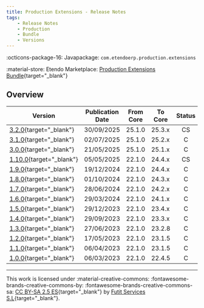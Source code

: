 ```yaml
---
title: Production Extensions - Release Notes
tags:
    - Release Notes
    - Production
    - Bundle
    - Versions
---
```

:octicons-package-16: Javapackage: `com.etendoerp.production.extensions`

:material-store: Etendo Marketplace:  [Production Extensions Bundle](https://marketplace.etendo.cloud/#/product-details?module=7C68641225CE46A6BF8A39993CC8E1E5){target="_blank"}

## Overview

| Version | Publication Date | From Core | To Core | Status | GitHub |
| --- | --- | --- | --- | :---: | :---: |
| [3.2.0](https://github.com/etendosoftware/com.etendoerp.production.extensions/releases/tag/3.2.0){target="_blank"} | 30/09/2025 | 25.1.0 | 25.3.x | CS | :white_check_mark: |
| [3.1.0](https://github.com/etendosoftware/com.etendoerp.production.extensions/releases/tag/3.1.0){target="_blank"} | 02/07/2025 | 25.1.0 | 25.2.x | C | :white_check_mark: |
| [3.0.0](https://github.com/etendosoftware/com.etendoerp.production.extensions/releases/tag/3.0.0){target="_blank"}   | 21/05/2025 | 25.1.0 | 25.1.x | C | :white_check_mark: |
| [1.10.0](https://github.com/etendosoftware/com.etendoerp.production.extensions/releases/tag/1.10.0){target="_blank"} | 05/05/2025 | 22.1.0 | 24.4.x | CS | :white_check_mark: |
| [1.9.0](https://github.com/etendosoftware/com.etendoerp.production.extensions/releases/tag/1.9.0){target="_blank"}   | 19/12/2024 | 22.1.0 | 24.4.x | C  | :white_check_mark: |
| [1.8.0](https://github.com/etendosoftware/com.etendoerp.production.extensions/releases/tag/1.8.0){target="_blank"}   | 01/10/2024 | 22.1.0 | 24.3.x | C  | :white_check_mark: |
| [1.7.0](https://github.com/etendosoftware/com.etendoerp.production.extensions/releases/tag/1.7.0){target="_blank"}   | 28/06/2024 | 22.1.0 | 24.2.x | C  | :white_check_mark: |
| [1.6.0](https://github.com/etendosoftware/com.etendoerp.production.extensions/releases/tag/1.6.0){target="_blank"}   | 29/03/2024 | 22.1.0 | 24.1.x | C  | :white_check_mark: |
| [1.5.0](https://github.com/etendosoftware/com.etendoerp.production.extensions/releases/tag/1.5.0){target="_blank"}   | 29/12/2023 | 22.1.0 | 23.4.x | C  | :white_check_mark: |
| [1.4.0](https://github.com/etendosoftware/com.etendoerp.production.extensions/releases/tag/1.4.0){target="_blank"}   | 29/09/2023 | 22.1.0 | 23.3.x | C  | :white_check_mark: |
| [1.3.0](https://github.com/etendosoftware/com.etendoerp.production.extensions/releases/tag/1.3.0){target="_blank"}   | 27/06/2023 | 22.1.0 | 23.2.8 | C  | :white_check_mark: |
| [1.2.0](https://github.com/etendosoftware/com.etendoerp.production.extensions/releases/tag/1.2.0){target="_blank"}   | 17/05/2023 | 22.1.0 | 23.1.5 | C  | :white_check_mark: |
| [1.1.0](https://github.com/etendosoftware/com.etendoerp.production.extensions/releases/tag/1.1.0){target="_blank"}   | 06/04/2023 | 22.1.0 | 23.1.5 | C  | :white_check_mark: |
| [1.0.0](https://github.com/etendosoftware/com.etendoerp.production.extensions/releases/tag/1.0.0){target="_blank"}   | 06/03/2023 | 22.1.0 | 22.4.5 | C  | :white_check_mark: |

---
This work is licensed under :material-creative-commons: :fontawesome-brands-creative-commons-by: :fontawesome-brands-creative-commons-sa: [ CC BY-SA 2.5 ES](https://creativecommons.org/licenses/by-sa/2.5/es/){target="_blank"} by [Futit Services S.L](https://etendo.software){target="_blank"}.